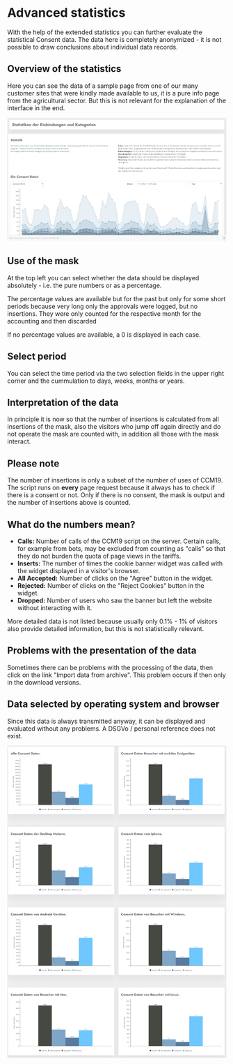 # Advanced statistics

With the help of the extended statistics you can further evaluate the statistical Consent data. The data here is completely anonymized - it is not possible to draw conclusions about individual data records.

## Overview of the statistics

Here you can see the data of a sample page from one of our many customer sites that were kindly made available to us, it is a pure info page from the agricultural sector. But this is not relevant for the explanation of the interface in the end.

![screenshot-1641940415783](../assets/screenshot-1641940415783.jpg)

## Use of the mask

At the top left you can select whether the data should be displayed absolutely - i.e. the pure numbers or as a percentage.

The percentage values are available but for the past but only for some short periods because very long only the approvals were logged, but no insertions. They were only counted for the respective month for the accounting and then discarded 

If no percentage values are available, a 0 is displayed in each case.

## Select period

You can select the time period via the two selection fields in the upper right corner and the cummulation to days, weeks, months or years.

## Interpretation of the data

In principle it is now so that the number of insertions is calculated from all insertions of the mask, also the visitors who jump off again directly and do not operate the mask are counted with, in addition all those with the mask interact.

## Please note

The number of insertions is only a subset of the number of uses of CCM19. The script runs on **every** page request because it always has to check if there is a consent or not. Only if there is no consent, the mask is output and the number of insertions above is counted.

## What do the numbers mean?

- **Calls:** Number of calls of the CCM19 script on the server. Certain calls, for example from bots, may be excluded from counting as "calls" so that they do not burden the quota of page views in the tariffs.
- **Inserts:** The number of times the cookie banner widget was called with the widget displayed in a visitor's browser.
- **All Accepted:** Number of clicks on the "Agree" button in the widget.
- **Rejected:** Number of clicks on the "Reject Cookies" button in the widget.
- **Dropped:** Number of users who saw the banner but left the website without interacting with it.

More detailed data is not listed because usually only 0.1% - 1% of visitors also provide detailed information, but this is not statistically relevant.

## Problems with the presentation of the data

Sometimes there can be problems with the processing of the data, then click on the link "Import data from archive". This problem occurs if then only in the download versions.

## Data selected by operating system and browser

Since this data is always transmitted anyway, it can be displayed and evaluated without any problems. A DSGVo / personal reference does not exist.

![screenshot-1641940714580](../assets/screenshot-1641940714580.jpg)